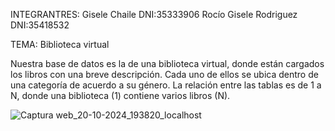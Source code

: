 INTEGRANTRES: Gisele Chaile DNI:35333906
            Rocío Gisele Rodriguez DNI:35418532

TEMA: Biblioteca virtual

Nuestra base de datos es la de una biblioteca virtual, donde están cargados los libros con una breve descripción. Cada uno de ellos se ubica dentro de una categoría de acuerdo a su género.
La relación entre las tablas es de 1 a N, donde una biblioteca (1) contiene varios libros (N).





![Captura web_20-10-2024_193820_localhost](https://github.com/user-attachments/assets/0aafb821-8f59-4bb9-97d6-47098f9dc0fc)

